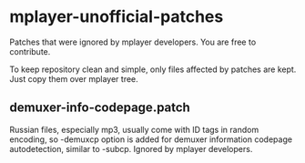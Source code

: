 mplayer-unofficial-patches
==========================

Patches that were ignored by mplayer developers.
You are free to contribute.

To keep repository clean and simple, only files affected by patches are kept.
Just copy them over mplayer tree.


demuxer-info-codepage.patch
---------------------------
Russian files, especially mp3, usually come with ID tags in random
encoding, so -demuxcp option is added for demuxer information
codepage autodetection, similar to -subcp. 
Ignored by mplayer developers.



